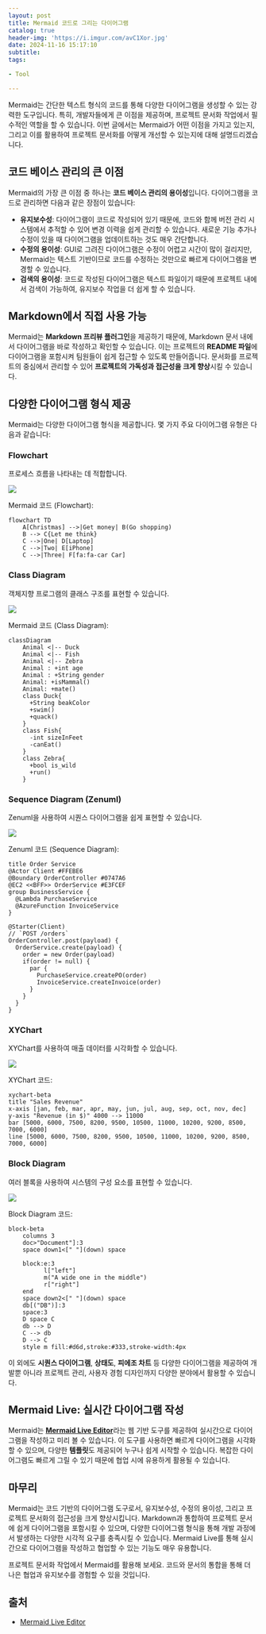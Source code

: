 ```yaml
---
layout: post
title: Mermaid 코드로 그리는 다이어그램
catalog: true
header-img: 'https://i.imgur.com/avC1Xor.jpg'
date: 2024-11-16 15:17:10
subtitle:
tags:

- Tool

---
```


Mermaid는 간단한 텍스트 형식의 코드를 통해 다양한 다이어그램을 생성할 수 있는 강력한 도구입니다. 특히, 개발자들에게 큰 이점을 제공하며, 프로젝트 문서화 작업에서 필수적인 역할을 할 수 있습니다. 이번 글에서는 Mermaid가 어떤 이점을 가지고 있는지, 그리고 이를 활용하여 프로젝트 문서화를 어떻게 개선할 수 있는지에 대해 설명드리겠습니다.

## 코드 베이스 관리의 큰 이점

Mermaid의 가장 큰 이점 중 하나는 **코드 베이스 관리의 용이성**입니다. 다이어그램을 코드로 관리하면 다음과 같은 장점이 있습니다:

- **유지보수성**: 다이어그램이 코드로 작성되어 있기 때문에, 코드와 함께 버전 관리 시스템에서 추적할 수 있어 변경 이력을 쉽게 관리할 수 있습니다. 새로운 기능 추가나 수정이 있을 때 다이어그램을 업데이트하는 것도 매우 간단합니다.
- **수정의 용이성**: GUI로 그려진 다이어그램은 수정이 어렵고 시간이 많이 걸리지만, Mermaid는 텍스트 기반이므로 코드를 수정하는 것만으로 빠르게 다이어그램을 변경할 수 있습니다.
- **검색의 용이성**: 코드로 작성된 다이어그램은 텍스트 파일이기 때문에 프로젝트 내에서 검색이 가능하여, 유지보수 작업을 더 쉽게 할 수 있습니다.

## Markdown에서 직접 사용 가능

Mermaid는 **Markdown 프리뷰 플러그인**을 제공하기 때문에, Markdown 문서 내에서 다이어그램을 바로 작성하고 확인할 수 있습니다. 이는 프로젝트의 **README 파일**에 다이어그램을 포함시켜 팀원들이 쉽게 접근할 수 있도록 만들어줍니다. 문서화를 프로젝트의 중심에서 관리할 수 있어 **프로젝트의 가독성과 접근성을 크게 향상**시킬 수 있습니다.

## 다양한 다이어그램 형식 제공

Mermaid는 다양한 다이어그램 형식을 제공합니다. 몇 가지 주요 다이어그램 유형은 다음과 같습니다:

### Flowchart

프로세스 흐름을 나타내는 데 적합합니다.

![](https://raw.githubusercontent.com/cheese10yun/blog-sample/refs/heads/master/redis/docs/Flowchart.png)

Mermaid 코드 (Flowchart):

```text
flowchart TD
    A[Christmas] -->|Get money| B(Go shopping)
    B --> C{Let me think}
    C -->|One| D[Laptop]
    C -->|Two| E[iPhone]
    C -->|Three| F[fa:fa-car Car]
```

### Class Diagram

객체지향 프로그램의 클래스 구조를 표현할 수 있습니다.

![](https://raw.githubusercontent.com/cheese10yun/blog-sample/refs/heads/master/redis/docs/diagram.png)

Mermaid 코드 (Class Diagram):

```text
classDiagram
    Animal <|-- Duck
    Animal <|-- Fish
    Animal <|-- Zebra
    Animal : +int age
    Animal : +String gender
    Animal: +isMammal()
    Animal: +mate()
    class Duck{
      +String beakColor
      +swim()
      +quack()
    }
    class Fish{
      -int sizeInFeet
      -canEat()
    }
    class Zebra{
      +bool is_wild
      +run()
    }
```

### Sequence Diagram (Zenuml)

Zenuml을 사용하여 시퀀스 다이어그램을 쉽게 표현할 수 있습니다.

![](https://raw.githubusercontent.com/cheese10yun/blog-sample/refs/heads/master/redis/docs/zenuml.png)

Zenuml 코드 (Sequence Diagram):

```text
title Order Service
@Actor Client #FFEBE6
@Boundary OrderController #0747A6
@EC2 <<BFF>> OrderService #E3FCEF
group BusinessService {
  @Lambda PurchaseService
  @AzureFunction InvoiceService
}

@Starter(Client)
// `POST /orders`
OrderController.post(payload) {
  OrderService.create(payload) {
    order = new Order(payload)
    if(order != null) {
      par {
        PurchaseService.createPO(order)
        InvoiceService.createInvoice(order)      
      }      
    }
  }
}
```

### XYChart

XYChart를 사용하여 매출 데이터를 시각화할 수 있습니다.

![](https://raw.githubusercontent.com/cheese10yun/blog-sample/refs/heads/master/redis/docs/XYChart.png)

XYChart 코드:

```text
xychart-beta
title "Sales Revenue"
x-axis [jan, feb, mar, apr, may, jun, jul, aug, sep, oct, nov, dec]
y-axis "Revenue (in $)" 4000 --> 11000
bar [5000, 6000, 7500, 8200, 9500, 10500, 11000, 10200, 9200, 8500, 7000, 6000]
line [5000, 6000, 7500, 8200, 9500, 10500, 11000, 10200, 9200, 8500, 7000, 6000]
```

### Block Diagram

여러 블록을 사용하여 시스템의 구성 요소를 표현할 수 있습니다.

![](https://raw.githubusercontent.com/cheese10yun/blog-sample/refs/heads/master/redis/docs/Block%20Diagram.png)

Block Diagram 코드:

```text
block-beta
    columns 3
    doc>"Document"]:3
    space down1<[" "](down) space
    
    block:e:3
          l["left"]
          m("A wide one in the middle")
          r["right"]
    end
    space down2<[" "](down) space
    db[("DB")]:3
    space:3
    D space C
    db --> D
    C --> db
    D --> C
    style m fill:#d6d,stroke:#333,stroke-width:4px
```

이 외에도 **시퀀스 다이어그램**, **상태도**, **피에조 차트** 등 다양한 다이어그램을 제공하여 개발뿐 아니라 프로젝트 관리, 사용자 경험 디자인까지 다양한 분야에서 활용할 수 있습니다.

## Mermaid Live: 실시간 다이어그램 작성

Mermaid는 [**Mermaid Live Editor**](https://mermaid.live/edit)라는 웹 기반 도구를 제공하여 실시간으로 다이어그램을 작성하고 미리 볼 수 있습니다. 이 도구를 사용하면 빠르게 다이어그램을 시각화할 수 있으며, 다양한 **템플릿**도 제공되어 누구나 쉽게 시작할 수 있습니다. 복잡한 다이어그램도 빠르게 그릴 수 있기 때문에 협업 시에 유용하게 활용될 수 있습니다.

## 마무리

Mermaid는 코드 기반의 다이어그램 도구로서, 유지보수성, 수정의 용이성, 그리고 프로젝트 문서화의 접근성을 크게 향상시킵니다. Markdown과 통합하여 프로젝트 문서에 쉽게 다이어그램을 포함시킬 수 있으며, 다양한 다이어그램 형식을 통해 개발 과정에서 발생하는 다양한 시각적 요구를 충족시킬 수 있습니다. Mermaid Live를 통해 실시간으로 다이어그램을 작성하고 협업할 수 있는 기능도 매우 유용합니다.

프로젝트 문서화 작업에서 Mermaid를 활용해 보세요. 코드와 문서의 통합을 통해 더 나은 협업과 유지보수를 경험할 수 있을 것입니다.

## 출처

* [Mermaid Live Editor](https://mermaid.live/)